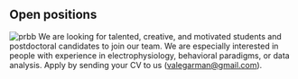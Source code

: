 ## Open positions

![prbb](/images/prbb.webp)
We are looking for talented, creative, and motivated students and postdoctoral candidates to join our team. We are especially interested in people with experience in electrophysiology, behavioral paradigms, or data analysis. Apply by sending your CV to us (valegarman@gmail.com).
